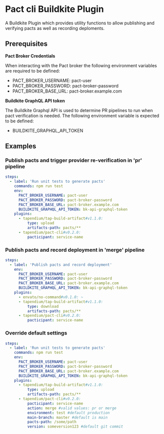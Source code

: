 # Pact cli Buildkite Plugin

A Buildkite Plugin which provides utility functions to allow publishing and verifying pacts as well as recording deploments.

## Prerequisites

**Pact Broker Credentials**

When interacting with the Pact broker the following environment variables are required to be defined:

- PACT_BROKER_USERNAME: pact-user
- PACT_BROKER_PASSWORD: pact-broker-password
- PACT_BROKER_BASE_URL: pact-broker.example.com

**Buildkite GraphQL API token**

The Buildkite Graphql API is used to determine PR pipelines to run when pact verification is needed. The following environment variable is expected to be defined:

- BUILDKITE_GRAPHQL_API_TOKEN

## Examples

### Publish pacts and trigger provider re-verification in 'pr' pipeline

```yml
steps:
  - label: 'Run unit tests to generate pacts'
    commands: npm run test
    env:
      PACT_BROKER_USERNAME: pact-user
      PACT_BROKER_PASSWORD: pact-broker-password
      PACT_BROKER_BASE_URL: pact-broker.example.com
      BUILDKITE_GRAPHQL_API_TOKEN: bk-api-graphql-token
    plugins:
      - tapendium/tap-build-artifact#v1.1.0:
          type: upload
          artifacts-path: pacts/**
      - tapendium/pact-cli#v0.2.0:
          pacticipant: service-name
```

### Publish pacts and record deployment in 'merge' pipeline

```yml
steps:
  - label: 'Publish pacts and record deployment'
    env:
      PACT_BROKER_USERNAME: pact-user
      PACT_BROKER_PASSWORD: pact-broker-password
      PACT_BROKER_BASE_URL: pact-broker.example.com
      BUILDKITE_GRAPHQL_API_TOKEN: bk-api-graphql-token
    plugins:
      - envato/no-command#v0.1.0: ~
      - tapendium/tap-build-artifact#v1.1.0:
          type: download
          artifacts-path: pacts/**
      - tapendium/pact-cli#v0.2.0:
          pacticipant: service-name
```

### Override default settings

```yml
steps:
  - label: 'Run unit tests to generate pacts'
    commands: npm run test
    env:
      PACT_BROKER_USERNAME: pact-user
      PACT_BROKER_PASSWORD: pact-broker-password
      PACT_BROKER_BASE_URL: pact-broker.example.com
      BUILDKITE_GRAPHQL_API_TOKEN: bk-api-graphql-token
    plugins:
      - tapendium/tap-build-artifact#v1.1.0:
          type: upload
          artifacts-path: pacts/**
      - tapendium/pact-cli#v0.2.0:
          pacticipant: service-name
          action: merge #valid values: pr or merge
          environment: test #default production
          main-branch: master #default is main
          pacts-path: /some/path
          version: someversion123 #default git commit
```
